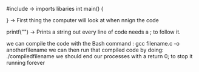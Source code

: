 #include -> imports libaries
int main() {

} -> First thing the computer will look at when nnign the code

printf("") -> Prints a string out
every line of code needs a ; to follow it.

we can compile the code with the Bash command : gcc filename.c -o anotherfilename
we can then run that compiled code by doing: ./compiledfilename
we should end our processes with a return 0; to stop it running forever